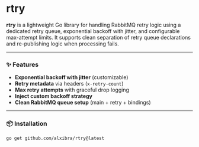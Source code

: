 # rtry

**rtry** is a lightweight Go library for handling RabbitMQ retry logic using a dedicated retry queue, exponential backoff with jitter, and configurable max-attempt limits. It supports clean separation of retry queue declarations and re-publishing logic when processing fails.

---

### ✨ Features

-  **Exponential backoff with jitter** (customizable)
-  **Retry metadata** via headers (`x-retry-count`)
-  **Max retry attempts** with graceful drop logging
-  **Inject custom backoff strategy**
-  **Clean RabbitMQ queue setup** (main + retry + bindings)

---

### 📦 Installation

```bash
go get github.com/alxibra/rtry@latest
```
